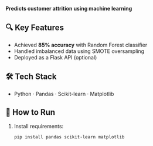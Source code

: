 **Predicts customer attrition using machine learning**  

## 🔍 Key Features  
- Achieved **85% accuracy** with Random Forest classifier  
- Handled imbalanced data using SMOTE oversampling  
- Deployed as a Flask API (optional)  

## 🛠️ Tech Stack  
- Python · Pandas · Scikit-learn · Matplotlib  

## 🚀 How to Run  
1. Install requirements:  
   ```bash
   pip install pandas scikit-learn matplotlib
